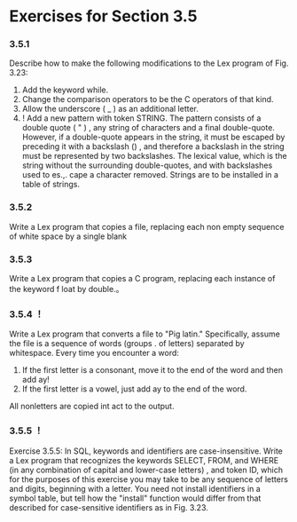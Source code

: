 # Exercises for Section 3.5

### 3.5.1

Describe how to make the following modifications to the Lex
program of Fig. 3.23:

1. Add the keyword while.
2. Change the comparison operators to be the C operators of that kind.
3. Allow the underscore ( _ ) as an additional letter.
4. ! Add a new pattern with token STRING. The pattern consists of a double­
quote ( " ) , any string of characters and a final double-quote. However,
if a double-quote appears in the string, it must be escaped by preceding
it with a backslash (\) , and therefore a backslash in the string must be
represented by two backslashes. The lexical value, which is the string
without the surrounding double-quotes, and with backslashes used to es.,.
cape a character removed. Strings are to be installed in a table of strings.

### 3.5.2

Write a Lex program that copies a file, replacing each non­
empty sequence of white space by a single blank

### 3.5.3

Write a Lex program that copies a C program, replacing each
instance of the keyword f loat by double.。

### 3.5.4 ！

Write a Lex program that converts a file to "Pig latin."
Specifically, assume the file is a sequence of words (groups . of letters) separated
by whitespace. Every time you encounter a word:

1. If the first letter is a consonant, move it to the end of the word and then
add ay!
2. If the first letter is a vowel, just add ay to the end of the word.

All nonletters are copied int act to the output.

### 3.5.5 ！

Exercise 3.5.5: In SQL, keywords and identifiers are case-insensitive. Write
a Lex program that recognizes the keywords SELECT, FROM, and WHERE (in any
combination of capital and lower-case letters) , and token ID, which for the
purposes of this exercise you may take to be any sequence of letters and digits,
beginning with a letter. You need not install identifiers in a symbol table, but
tell how the "install" function would differ from that described for case-sensitive
identifiers as in Fig. 3.23.
